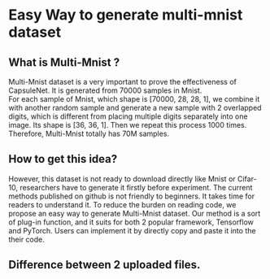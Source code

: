 # Easy Way to generate multi-mnist dataset

## What is Multi-Mnist ?  
Multi-Mnist dataset is a very important to prove the effectiveness of CapsuleNet. It is generated from 70000 samples in Mnist.  
For each sample of Mnist, which shape is [70000, 28, 28, 1], we combine it with another random sample and generate a new sample with 2 overlapped digits, which is different from placing multiple digits separately into one image. Its shape is [36, 36, 1]. Then we repeat this process 1000 times. Therefore, Multi-Mnist totally has 70M samples.

## How to get this idea?  
However, this dataset is not ready to download directly like Mnist or Cifar-10, researchers have to generate it firstly before experiment. The current methods published on github is not friendly to beginners. It takes time for readers to understand it. To reduce the burden on reading code, we propose an easy way to generate Multi-Mnist dataset. Our method is a sort of plug-in function, and it suits for both 2 popular framework, Tensorflow and PyTorch. Users can implement it by directly copy and paste it into the their code.

## Difference between 2 uploaded files.  

